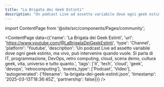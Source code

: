 ```yaml
---
title: "La Brigata dei Geek Estinti"
description: "Un podcast Live ad assetto variabile dove ogni geek estinto, ma vivo, può intervenire quando vuole. Si parla di IT, programmazione, DevOps, retro computing, cloud, scena demo, cultura geek, vita, universo e tutto quanto."
---
```

import ContentPage from '@site/src/components/Pages/community';

<ContentPage
    data={{'name': 'La Brigata dei Geek Estinti', 'url': 'https://www.youtube.com/@LaBrigataDeiGeekEstinti', 'type': 'Channel', 'platform': 'Youtube', 'description': 'Un podcast Live ad assetto variabile dove ogni geek estinto, ma vivo, può intervenire quando vuole. Si parla di IT, programmazione, DevOps, retro computing, cloud, scena demo, cultura geek, vita, universo e tutto quanto.', 'tags': ['it', 'tech', 'cloud', 'geek', 'devops', 'retrocomputing'], 'events_type': ['Podcast', 'Video'], 'autogenerated': {'filename': 'la-brigata-dei-geek-estinti.json', 'timestamp': '2025-03-13T18:36:45Z', 'partnership': false}}}
/>
